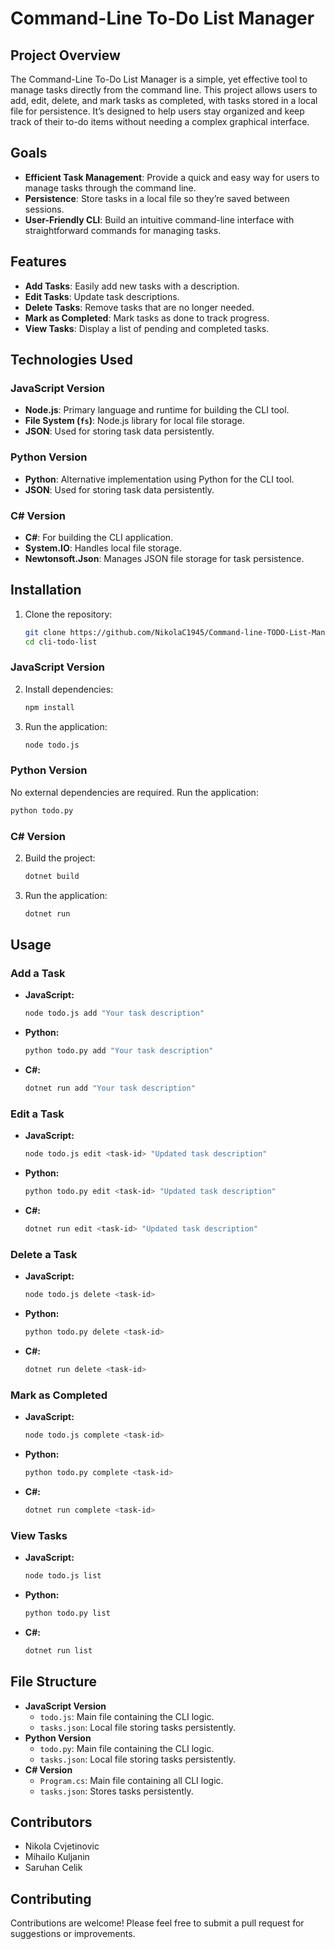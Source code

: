 # Command-Line To-Do List Manager

## Project Overview
The Command-Line To-Do List Manager is a simple, yet effective tool to manage tasks directly from the command line. This project allows users to add, edit, delete, and mark tasks as completed, with tasks stored in a local file for persistence. It’s designed to help users stay organized and keep track of their to-do items without needing a complex graphical interface.

## Goals
- **Efficient Task Management**: Provide a quick and easy way for users to manage tasks through the command line.
- **Persistence**: Store tasks in a local file so they’re saved between sessions.
- **User-Friendly CLI**: Build an intuitive command-line interface with straightforward commands for managing tasks.

## Features
- **Add Tasks**: Easily add new tasks with a description.
- **Edit Tasks**: Update task descriptions.
- **Delete Tasks**: Remove tasks that are no longer needed.
- **Mark as Completed**: Mark tasks as done to track progress.
- **View Tasks**: Display a list of pending and completed tasks.

## Technologies Used
### JavaScript Version
- **Node.js**: Primary language and runtime for building the CLI tool.
- **File System (`fs`)**: Node.js library for local file storage.
- **JSON**: Used for storing task data persistently.

### Python Version
- **Python**: Alternative implementation using Python for the CLI tool.
- **JSON**: Used for storing task data persistently.

### C# Version
- **C#**: For building the CLI application.
- **System.IO**: Handles local file storage.
- **Newtonsoft.Json**: Manages JSON file storage for task persistence.

## Installation
1. Clone the repository:
   ```bash
   git clone https://github.com/NikolaC1945/Command-line-TODO-List-Manager.git
   cd cli-todo-list
   ```

### JavaScript Version
2. Install dependencies:
   ```bash
   npm install
   ```
3. Run the application:
   ```bash
   node todo.js
   ```

### Python Version
No external dependencies are required. Run the application:
   ```bash
   python todo.py
   ```

### C# Version
2. Build the project:
   ```bash
   dotnet build
   ```
3. Run the application:
   ```bash
   dotnet run
   ```

## Usage
### Add a Task
- **JavaScript:**
  ```bash
  node todo.js add "Your task description"
  ```
- **Python:**
  ```bash
  python todo.py add "Your task description"
  ```
- **C#:**
  ```bash
  dotnet run add "Your task description"
  ```

### Edit a Task
- **JavaScript:**
  ```bash
  node todo.js edit <task-id> "Updated task description"
  ```
- **Python:**
  ```bash
  python todo.py edit <task-id> "Updated task description"
  ```
- **C#:**
  ```bash
  dotnet run edit <task-id> "Updated task description"
  ```

### Delete a Task
- **JavaScript:**
  ```bash
  node todo.js delete <task-id>
  ```
- **Python:**
  ```bash
  python todo.py delete <task-id>
  ```
- **C#:**
  ```bash
  dotnet run delete <task-id>
  ```

### Mark as Completed
- **JavaScript:**
  ```bash
  node todo.js complete <task-id>
  ```
- **Python:**
  ```bash
  python todo.py complete <task-id>
  ```
- **C#:**
  ```bash
  dotnet run complete <task-id>
  ```

### View Tasks
- **JavaScript:**
  ```bash
  node todo.js list
  ```
- **Python:**
  ```bash
  python todo.py list
  ```
- **C#:**
  ```bash
  dotnet run list
  ```

## File Structure
- **JavaScript Version**
  - `todo.js`: Main file containing the CLI logic.
  - `tasks.json`: Local file storing tasks persistently.
- **Python Version**
  - `todo.py`: Main file containing the CLI logic.
  - `tasks.json`: Local file storing tasks persistently.
- **C# Version**
  - `Program.cs`: Main file containing all CLI logic.
  - `tasks.json`: Stores tasks persistently.

## Contributors
- Nikola Cvjetinovic
- Mihailo Kuljanin
- Saruhan Celik

## Contributing
Contributions are welcome! Please feel free to submit a pull request for suggestions or improvements.

